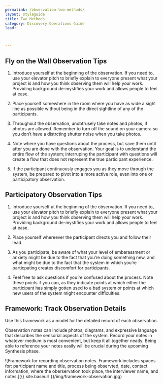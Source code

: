 ```yaml
---
permalink: /observation-two-methods/
layout: styleguide
title: Two Methods
category: Discovery Operations Guide
lead:



---
```



## Fly on the Wall Observation Tips

1. Introduce yourself at the beginning of the observation. If you need to, use your elevator pitch to briefly explain to everyone present what your project is and how you think observing them will help your work. Providing background de-mystifies your work and allows people to feel at ease.

1. Place yourself somewhere in the room where you have as wide a sight line as possible without being in the direct sightline of any of the participants.

1. Throughout the observation, unobtrusely take notes and photos, if photos are allowed. Remember to turn off the sound on your camera so you don’t have a distrcting shutter noise when you take photos.

1. Note where you have questions about the process, but save them until after you are done with the observation. Your goal is to understand the entire flow of the system; interruping the participant with questions will create a flow that does not represent the true participant experience.

1. If the participant continuously engages you as they move through the system, be prepared to pivot into a more active role, even into one or participatory observation.

## Participatory Observation Tips

1. Introduce yourself at the beginning of the observation. If you need to, use your elevator pitch to briefly explain to everyone present what your project is and how you think observing them will help your work. Providing background de-mystifies your work and allows people to feel at ease.

1. Place yourself whereever the participant directs you and follow their lead.

1. As you participate, be aware of what your level of embarassment or anxiety might be due to the fact that you’re doing something new, and what might be due to the fact that the system in which you’re particpating creates discomfort for participants.

1. Feel free to ask questions if you’re confused about the process. Note these points if you can, as they indicate points at which either the participant has simply gotten used to a bad system or points at which new users of the system might encounter difficulties.


## Framework: Track Observation Details

Use this framework as a model for the detailed record of each observation.

Observation notes can include photos, diagrams, and expressive language that describes the sensorial aspects of the system. Record your notes in whatever medium is most convenient, but keep it all together neatly. Being able to reference your notes easily will be crucial during the upcoming Synthesis phase.

![Framework for recording observation notes. Framework includes spaces for: participant name and title, process being observted, date, contact information, where the oberservation took place, the interviewer name, and notes.]({{ site.baseurl }}/img/framework-observation.jpg)

